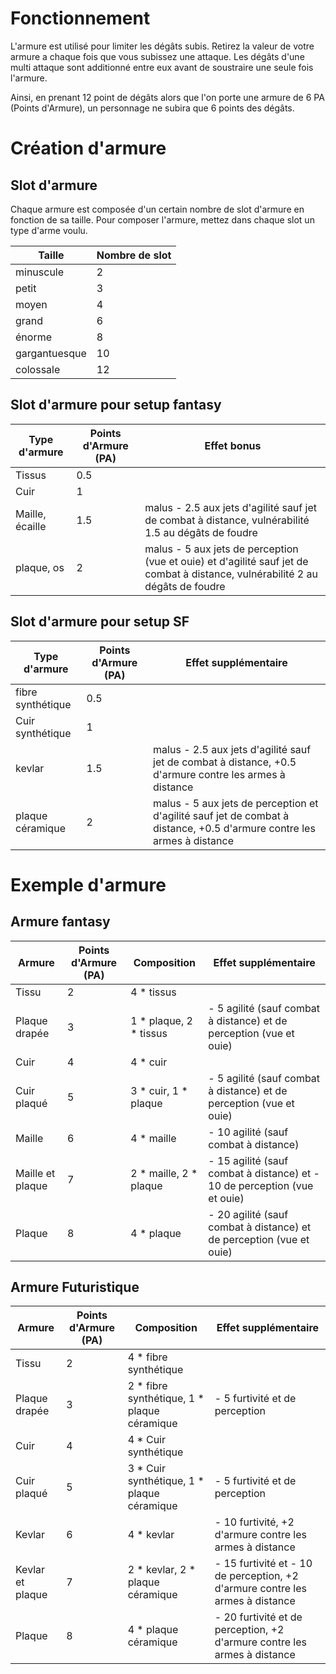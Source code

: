 # Fonctionnement
L'armure est utilisé pour limiter les dégâts subis.
Retirez la valeur de votre armure a chaque fois que vous subissez une attaque.
Les dégâts d'une multi attaque sont additionné entre eux avant de soustraire une seule fois l'armure.

Ainsi, en prenant 12 point de dégâts alors que l'on porte une armure de 6 PA (Points d'Armure), un personnage ne subira que 6 points des dégâts.

# Création d'armure

## Slot d'armure

Chaque armure est composée d'un certain nombre de slot d'armure en fonction de sa taille. Pour composer l'armure, mettez dans chaque slot un type d'arme voulu.

|Taille|Nombre de slot|
|---|---|
|minuscule|2|
|petit|3|
|moyen|4|
|grand|6|
|énorme|8|
|gargantuesque|10|
|colossale|12|

## Slot d'armure pour setup fantasy

| Type d'armure   | Points d'Armure (PA) | Effet bonus                                                                                                                    |
| --------------- | -------------------- | ------------------------------------------------------------------------------------------------------------------------------ |
| Tissus          | 0.5                  |                                                                                                                                |
| Cuir            | 1                    |                                                                                                                                |
| Maille, écaille | 1.5                  | malus - 2.5 aux jets d'agilité sauf jet de combat à distance, vulnérabilité 1.5 au dégâts de foudre                            |
| plaque, os      | 2                    | malus - 5 aux jets de perception (vue et ouie) et d'agilité sauf jet de combat à distance, vulnérabilité 2 au dégâts de foudre |

## Slot d'armure pour setup SF

| Type d'armure     | Points d'Armure (PA) | Effet supplémentaire                                                                                                   |
| ----------------- | -------------------- | ---------------------------------------------------------------------------------------------------------------------- |
| fibre synthétique | 0.5                  |                                                                                                                        |
| Cuir synthétique  | 1                    |                                                                                                                        |
| kevlar            | 1.5                  | malus - 2.5 aux jets d'agilité sauf jet de combat à distance, +0.5 d'armure contre les armes à distance                |
| plaque céramique  | 2                    | malus - 5 aux jets de perception et d'agilité sauf jet de combat à distance, +0.5 d'armure contre les armes à distance |

# Exemple d'armure

## Armure fantasy

| Armure           | Points d'Armure (PA) | Composition              | Effet supplémentaire                                                      |
| ---------------- | -------------------- | ------------------------ | ------------------------------------------------------------------------- |
| Tissu            | 2                    | 4 \* tissus              |                                                                           |
| Plaque drapée    | 3                    | 1 \* plaque, 2 \* tissus | - 5 agilité (sauf combat à distance) et de perception (vue et ouie)       |
| Cuir             | 4                    | 4 \* cuir                |                                                                           |
| Cuir plaqué      | 5                    | 3 \* cuir, 1 \* plaque   | - 5 agilité (sauf combat à distance) et de perception (vue et ouie)       |
| Maille           | 6                    | 4 \* maille              | - 10 agilité (sauf combat à distance)                                     |
| Maille et plaque | 7                    | 2 \* maille, 2 \* plaque | - 15 agilité (sauf combat à distance) et - 10 de perception (vue et ouie) |
| Plaque           | 8                    | 4 \* plaque              | - 20 agilité (sauf combat à distance) et de perception (vue et ouie)      |

## Armure Futuristique

| Armure           | Points d'Armure (PA) | Composition                                   | Effet supplémentaire                                                          |
| ---------------- | -------------------- | --------------------------------------------- | ----------------------------------------------------------------------------- |
| Tissu            | 2                    | 4 \* fibre synthétique                        |                                                                               |
| Plaque drapée    | 3                    | 2 \* fibre synthétique, 1 \* plaque céramique | - 5 furtivité et de perception                                                |
| Cuir             | 4                    | 4 \* Cuir synthétique                         |                                                                               |
| Cuir plaqué      | 5                    | 3 \* Cuir synthétique, 1 \* plaque céramique  | - 5 furtivité et de perception                                                |
| Kevlar           | 6                    | 4 \* kevlar                                   | - 10 furtivité, +2 d'armure contre les armes à distance                       |
| Kevlar et plaque | 7                    | 2 \* kevlar, 2 \* plaque céramique            | - 15 furtivité et - 10 de perception, +2 d'armure contre les armes à distance |
| Plaque           | 8                    | 4 \* plaque céramique                         | - 20 furtivité et de perception, +2 d'armure contre les armes à distance      |
